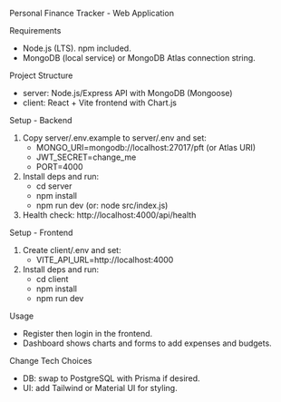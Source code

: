 Personal Finance Tracker - Web Application

Requirements
- Node.js (LTS). npm included.
- MongoDB (local service) or MongoDB Atlas connection string.

Project Structure
- server: Node.js/Express API with MongoDB (Mongoose)
- client: React + Vite frontend with Chart.js

Setup - Backend
1) Copy server/.env.example to server/.env and set:
   - MONGO_URI=mongodb://localhost:27017/pft (or Atlas URI)
   - JWT_SECRET=change_me
   - PORT=4000
2) Install deps and run:
   - cd server
   - npm install
   - npm run dev (or: node src/index.js)
3) Health check: http://localhost:4000/api/health

Setup - Frontend
1) Create client/.env and set:
   - VITE_API_URL=http://localhost:4000
2) Install deps and run:
   - cd client
   - npm install
   - npm run dev

Usage
- Register then login in the frontend.
- Dashboard shows charts and forms to add expenses and budgets.

Change Tech Choices
- DB: swap to PostgreSQL with Prisma if desired.
- UI: add Tailwind or Material UI for styling.


